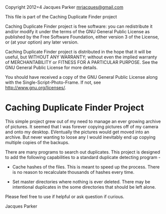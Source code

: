 
Copyright 2012=4 Jacques Parker mrjacques@gmail.com

This file is part of the Caching Duplicate Finder project

Caching Duplicate Finder project is free software: you can redistribute it 
and/or modify it under the terms of the GNU General Public License as 
published by the Free Software Foundation, either version 3 of the License, 
or (at your option) any later version.

Caching Duplicate Finder project is distributed in the hope that it will be
useful, but WITHOUT ANY WARRANTY; without even the implied warranty of 
MERCHANTABILITY or FITNESS FOR A PARTICULAR PURPOSE. See the GNU General 
Public License for more details.

You should have received a copy of the GNU General Public License along with
the Single-Script-Photo-Frame. If not, see http://www.gnu.org/licenses/.


Caching Duplicate Finder Project
================================

This simple project grew out of my need to manage an ever growing archive of pictures.  It seemed that I was forever copying pictures off of my camera and onto my desktop.  EVentually the pictures would get moved into an archive.  But never wanting to loose any I would inevitably end up copying multiple copies of the backups.

There are many programs to search out duplicates.  This project is designed to add the following capabilities to a standard duplicate detecting program - 

- Cache hashes of the files.  This is meant to speed up the process.  There is no reason to recalculate thousands of hashes every time.

- Set master directories where nothing is ever deleted.  There may be intentional duplicates in the some directories that should be left alone.

Please feel free to use if helpful or ask question if curious.

Jacques Parker


